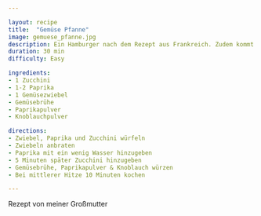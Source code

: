 ```yaml
---

layout: recipe
title:  "Gemüse Pfanne"
image: gemuese_pfanne.jpg
description: Ein Hamburger nach dem Rezept aus Frankreich. Zudem kommt hier noch mehr gelaber. baljdsfjasdlfjsad laskd jfalsdjf sakjf.
duration: 30 min
difficulty: Easy

ingredients:
- 1 Zucchini
- 1-2 Paprika
- 1 Gemüsezwiebel
- Gemüsebrühe
- Paprikapulver
- Knoblauchpulver

directions:
- Zwiebel, Paprika und Zucchini würfeln
- Zwiebeln anbraten
- Paprika mit ein wenig Wasser hinzugeben
- 5 Minuten später Zucchini hinzugeben
- Gemüsebrühe, Paprikapulver & Knoblauch würzen
- Bei mittlerer Hitze 10 Minuten kochen

---
```


Rezept von meiner Großmutter